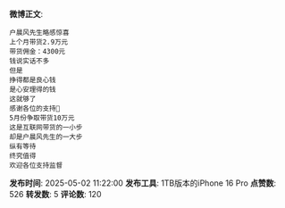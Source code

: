 **微博正文**: 
```
户晨风先生略感惊喜
上个月带货2.9万元
带货佣金：4300元
钱说实话不多
但是
挣得都是良心钱
是心安理得的钱
这就够了
感谢各位的支持🙏
5月份争取带货10万元
这是互联网带货的一小步
却是户晨风先生的一大步
纵有等待
终究值得
欢迎各位支持监督
```
**发布时间**: 2025-05-02 11:22:00
**发布工具**: 1TB版本的iPhone 16 Pro
**点赞数**: 526
**转发数**: 5
**评论数**: 120
